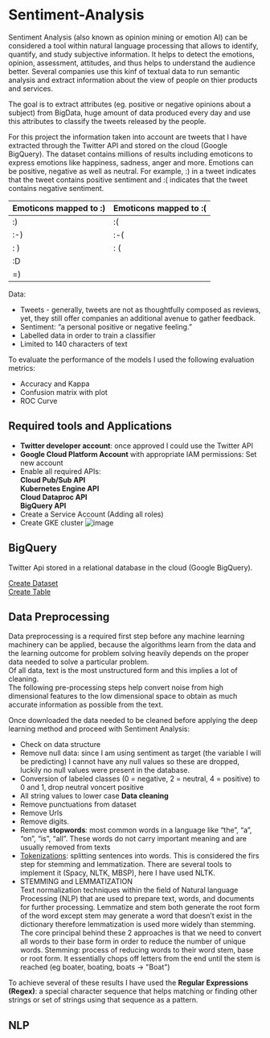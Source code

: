 # Sentiment-Analysis

Sentiment Analysis (also known as opinion mining or emotion AI) can be considered a tool within natural language processing that allows to identify, quantify, and study subjective information. It helps to detect the emotions, opinion, assessment, attitudes, and thus helps to understand the audience better. Several companies use this kinf of textual data to run semantic analysis and extract information about the view of people on thier products and services.

The goal is to extract attributes (eg. positive or negative opinions about a subject) from BigData, huge amount of data produced every day and use this attributes to classify the tweets released by the people.

For this project the information taken into account are tweets that I have extracted through the Twitter API and stored on the cloud (Google BigQuery). The dataset contains millions of results including emoticons to express emotions like happiness, sadness, anger and more. Emotions can be positive, negative as well as neutral. For example, :) in a tweet indicates that the tweet contains positive sentiment and :( indicates that the tweet contains negative sentiment.

| Emoticons mapped to :)  | Emoticons mapped to :( |
| ------------- | ------------- |
:) | :(
:-) | :-(
: ) | : (
:D |
=)  |

Data:
- Tweets - generally, tweets are not as thoughtfully composed as reviews, yet, they still offer companies an additional avenue to gather feedback.
- Sentiment: “a personal positive or negative feeling.”
- Labelled data in order to train a classifier
- Limited to 140 characters of text  

To evaluate the performance of the models I used the following evaluation metrics:

- Accuracy and Kappa
- Confusion matrix with plot
- ROC Curve

## Required tools and Applications

- **Twitter developer account**: once approved I could use the Twitter API
- **Google Cloud Platform Account** with appropriate IAM permissions: Set new account 
- Enable all required APIs:  
**Cloud Pub/Sub API  
Kubernetes Engine API  
Cloud Dataproc API  
BigQuery API**    
- Create a Service Account (Adding all roles)
- Create GKE cluster
![image](https://user-images.githubusercontent.com/73824871/112852417-31d8d280-90ac-11eb-9239-388a174a60e9.png)


## BigQuery

Twitter Api stored in a relational database in the cloud (Google BigQuery).

[Create Dataset](https://cloud.google.com/bigquery/docs/datasets)  
[Create Table](https://cloud.google.com/bigquery/docs/tables)

## Data Preprocessing
Data preprocessing is a required first step before any machine learning machinery can be applied, because the algorithms learn from the data and the learning outcome for problem solving heavily depends on the proper data needed to solve a particular problem.  
Of all data, text is the most unstructured form and this implies a lot of cleaning.  
The following pre-processing steps help convert noise from high dimensional features to the low dimensional space to obtain as much accurate information as possible from the text.

Once downloaded the data needed to be cleaned before applying the deep learning method and proceed with Sentiment Analysis:

- Check on data structure
- Remove null data: since I am using sentiment as target (the variable I will be predicting) I cannot have any null values so these are dropped, luckily no null values were present in the database.
- Conversion of labeled classes (0 = negative, 2 = neutral, 4 = positive) to 0 and 1, drop neutral voncert positive
- All string values to lower case
**Data cleaning** 
- Remove punctuations from dataset
- Remove Urls
- Remove digits.
- Remove **stopwords**: most common words in a language like “the”, “a”, “on”, “is”, “all”. These words do not carry important meaning and are usually removed from texts
- [Tokenizations](https://www.analyticsvidhya.com/blog/2019/07/how-get-started-nlp-6-unique-ways-perform-tokenization/): splitting sentences into words. This is considered the firs step for stemming and lemmatization.
There are several tools to implement it (Spacy, NLTK, MBSP), here I have used NLTK.
- STEMMING and LEMMATIZATION  
Text normalization techniques within the field of Natural language Processing (NLP) that are used to prepare text, words, and documents for further processing.
Lemmatize and stem both generate the root form of the word except stem may generate a word that doesn’t exist in the dictionary therefore lemmatization is used more widely than stemming. The core principal behind these 2 approaches is that we need to convert all words to their base form in order to reduce the number of unique words.
Stemming: process of reducing words to their word stem, base or root form. It essentially chops off letters from the end until the stem is reached (eg boater, boating, boats -> "Boat")


To achieve several of these results I have used the **Regular Expressions (Regex)**: a special character sequence that helps matching or finding other strings or set of strings using that sequence as a pattern. 


## NLP


